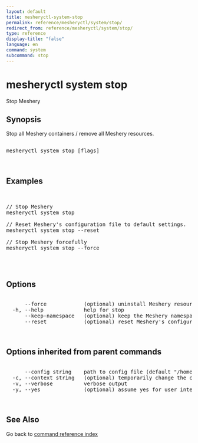 ```yaml
---
layout: default
title: mesheryctl-system-stop
permalink: reference/mesheryctl/system/stop/
redirect_from: reference/mesheryctl/system/stop/
type: reference
display-title: "false"
language: en
command: system
subcommand: stop
---
```


# mesheryctl system stop

Stop Meshery

## Synopsis

Stop all Meshery containers / remove all Meshery resources.

<pre class='codeblock-pre'>
<div class='codeblock'>
mesheryctl system stop [flags]

</div>
</pre> 

## Examples

<pre class='codeblock-pre'>
<div class='codeblock'>

// Stop Meshery
mesheryctl system stop

// Reset Meshery's configuration file to default settings.
mesheryctl system stop --reset

// Stop Meshery forcefully
mesheryctl system stop --force
	

</div>
</pre> 

## Options

<pre class='codeblock-pre'>
<div class='codeblock'>
      --force            (optional) uninstall Meshery resources forcefully
  -h, --help             help for stop
      --keep-namespace   (optional) keep the Meshery namespace during uninstallation
      --reset            (optional) reset Meshery's configuration file to default settings.

</div>
</pre>

## Options inherited from parent commands

<pre class='codeblock-pre'>
<div class='codeblock'>
      --config string    path to config file (default "/home/admin-pc/.meshery/config.yaml")
  -c, --context string   (optional) temporarily change the current context.
  -v, --verbose          verbose output
  -y, --yes              (optional) assume yes for user interactive prompts.

</div>
</pre>

## See Also

Go back to [command reference index](/reference/mesheryctl/) 
